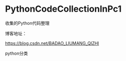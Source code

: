 # PythonCodeCollectionInPc1
收集的Python代码整理

博客地址：

https://blog.csdn.net/BADAO_LIUMANG_QIZHI

python分类